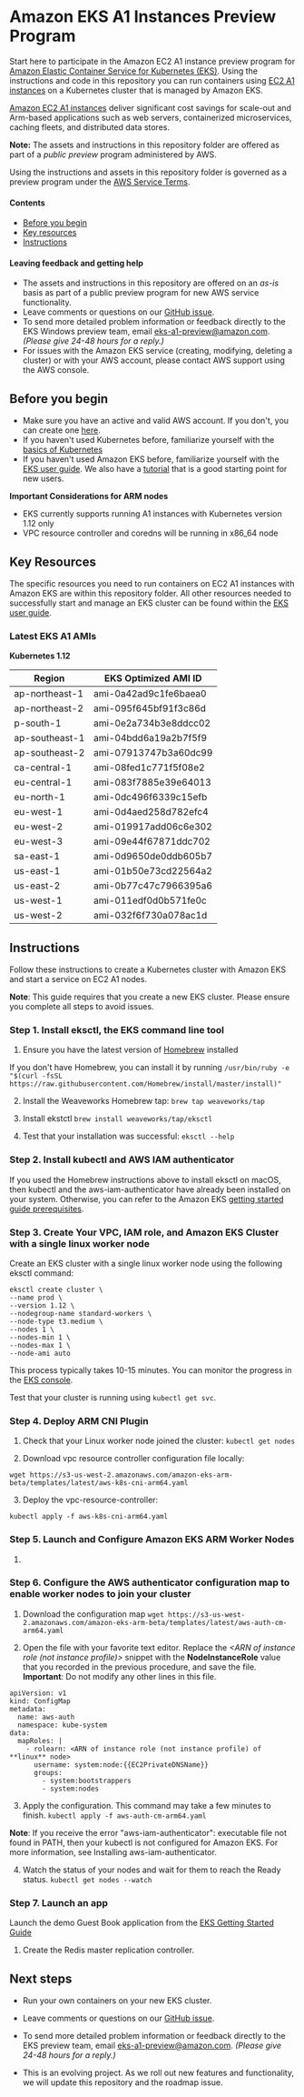 # Amazon EKS A1 Instances Preview Program

Start here to participate in the Amazon EC2 A1 instance preview program for [Amazon Elastic Container Service for Kubernetes (EKS)](https://aws.amazon.com/eks). Using the instructions and code in this repository you can run containers using [EC2 A1 instances](https://aws.amazon.com/ec2/instance-types/a1) on a Kubernetes cluster that is managed by Amazon EKS.

[Amazon EC2 A1 instances](https://aws.amazon.com/ec2/instance-types/a1) deliver significant cost savings for scale-out and Arm-based applications such as web servers, containerized microservices, caching fleets, and distributed data stores.

**Note:** The assets and instructions in this repository folder are offered as part of a _public preview_ program administered by AWS.

Using the instructions and assets in this repository folder is governed as a preview program under the [AWS Service Terms](https://aws.amazon.com/service-terms/).

#### Contents
* [Before you begin](#before-you-begin)
* [Key resources](#key-resources)
* [Instructions](#instructions)

#### Leaving feedback and getting help
* The assets and instructions in this repository are offered on an _as-is_ basis as part of a public preview program for new AWS service functionality.
* Leave comments or questions on our [GitHub issue](https://github.com/aws/containers-roadmap/issues/264).
* To send more detailed problem information or feedback directly to the EKS Windows preview team, email [eks-a1-preview@amazon.com](mailto:eks-a1-preview@amazon.com). _(Please give 24-48 hours for a reply.)_
* For issues with the Amazon EKS service (creating, modifying, deleting a cluster) or with your AWS account, please contact AWS support using the AWS console.

## Before you begin
* Make sure you have an active and valid AWS account. If you don't, you can create one [here](https://portal.aws.amazon.com/gp/aws/developer/registration/index.html).
* If you haven't used Kubernetes before, familiarize yourself with the [basics of Kubernetes](https://kubernetes.io/docs/concepts/)
* If you haven't used Amazon EKS before, familiarize yourself with the [EKS user guide](https://docs.aws.amazon.com/eks/latest/userguide/what-is-eks.html). We also have a [tutorial](https://eksworkshop.com) that is a good starting point for new users.

**Important Considerations for ARM nodes**
* EKS currently supports running A1 instances with Kubernetes version 1.12 only
* VPC resource controller and coredns will be running in x86_64 node

## Key Resources
The specific resources you need to run containers on EC2 A1 instances with Amazon EKS are within this repository folder. All other resources needed to successfully start and manage an EKS cluster can be found within the [EKS user guide](https://docs.aws.amazon.com/eks/latest/userguide/what-is-eks.html).

### Latest EKS A1 AMIs

**Kubernetes 1.12**

|  Region         | EKS Optimized AMI ID  |                                        
| --------------- | --------------------  |
| ap-northeast-1 	| ami-0a42ad9c1fe6baea0 |
| ap-northeast-2 	| ami-095f645bf91f3c86d |
| p-south-1       | ami-0e2a734b3e8ddcc02 |
| ap-southeast-1  | ami-04bdd6a19a2b7f5f9 |
| ap-southeast-2  | ami-07913747b3a60dc99 |
| ca-central-1    | ami-08fed1c771f5f08e2 |
| eu-central-1 	  | ami-083f7885e39e64013 |
| eu-north-1   	  | ami-0dc496f6339c15efb |
| eu-west-1    	  | ami-0d4aed258d782efc4 |
| eu-west-2    	  | ami-019917add06c6e302 |
| eu-west-3      	| ami-09e44f67871ddc702 |
| sa-east-1       | ami-0d9650de0ddb605b7 |
| us-east-1    	  | ami-01b50e73cd22564a2 |
| us-east-2    	  | ami-0b77c47c7966395a6 |
| us-west-1    	  | ami-011edf0d0b571fe0c |
| us-west-2    	  | ami-032f6f730a078ac1d |


## Instructions
Follow these instructions to create a Kubernetes cluster with Amazon EKS and start a service on EC2 A1 nodes.

**Note**: This guide requires that you create a new EKS cluster. Please ensure you complete all steps to avoid issues.

### Step 1. Install eksctl, the EKS command line tool
1. Ensure you have the latest version of [Homebrew](https://brew.sh/) installed

If you don't have Homebrew, you can install it by running `/usr/bin/ruby -e "$(curl -fsSL https://raw.githubusercontent.com/Homebrew/install/master/install)"`

2. Install the Weaveworks Homebrew tap: `brew tap weaveworks/tap`

3. Install ekstctl `brew install weaveworks/tap/eksctl`

4. Test that your installation was successful: `eksctl --help`

### Step 2. Install kubectl and AWS IAM authenticator
If you used the Homebrew instructions above to install eksctl on macOS, then kubectl and the aws-iam-authenticator have already been installed on your system. Otherwise, you can refer to the Amazon EKS [getting started guide prerequisites](https://docs.aws.amazon.com/eks/latest/userguide/getting-started.html#eks-prereqs).

### Step 3. Create Your VPC, IAM role, and Amazon EKS Cluster with a single linux worker node
Create an EKS cluster with a single linux worker node using the following eksctl command:

```
eksctl create cluster \
--name prod \
--version 1.12 \
--nodegroup-name standard-workers \
--node-type t3.medium \
--nodes 1 \
--nodes-min 1 \
--nodes-max 1 \
--node-ami auto
```

This process typically takes 10-15 minutes. You can monitor the progress in the [EKS console](https://console.aws.amazon.com/eks).

Test that your cluster is running using `kubectl get svc`.

### Step 4. Deploy ARM CNI Plugin
1. Check that your Linux worker node joined the cluster: `kubectl get nodes`

2. Download vpc resource controller configuration file locally:

`wget https://s3-us-west-2.amazonaws.com/amazon-eks-arm-beta/templates/latest/aws-k8s-cni-arm64.yaml`

3. Deploy the vpc-resource-controller:

`kubectl apply -f aws-k8s-cni-arm64.yaml`

### Step 5. Launch and Configure Amazon EKS ARM Worker Nodes
1.


### Step 6. Configure the AWS authenticator configuration map to enable worker nodes to join your cluster
1. Download the configuration map
`wget https://s3-us-west-2.amazonaws.com/amazon-eks-arm-beta/templates/latest/aws-auth-cm-arm64.yaml`

2. Open the file with your favorite text editor. Replace the _<ARN of instance role (not instance profile)>_ snippet with the **NodeInstanceRole** value that you recorded in the previous procedure, and save the file.
**Important**: Do not modify any other lines in this file.
```
apiVersion: v1
kind: ConfigMap
metadata:  
  name: aws-auth  
  namespace: kube-system
data:  
  mapRoles: |  
    - rolearn: <ARN of instance role (not instance profile) of **linux** node>
      username: system:node:{{EC2PrivateDNSName}}
      groups:
        - system:bootstrappers
        - system:nodes
```
3. Apply the configuration. This command may take a few minutes to finish.
`kubectl apply -f aws-auth-cm-arm64.yaml`

**Note**: If you receive the error "aws-iam-authenticator": executable file not found in PATH, then your kubectl is not configured for Amazon EKS. For more information, see Installing aws-iam-authenticator.

4. Watch the status of your nodes and wait for them to reach the Ready status.
`kubectl get nodes --watch`

### Step 7. Launch an app
Launch the demo Guest Book application from the [EKS Getting Started Guide](https://docs.aws.amazon.com/eks/latest/userguide/getting-started.html)

1. Create the Redis master replication controller.

## Next steps

* Run your own containers on your new EKS cluster.

* Leave comments or questions on our [GitHub issue](https://github.com/aws/containers-roadmap/issues/69).

* To send more detailed problem information or feedback directly to the EKS preview team, email [eks-a1-preview@amazon.com](mailto:eks-a1-preview@amazon.com). _(Please give 24-48 hours for a reply.)_

* This is an evolving project. As we roll out new features and functionality, we will update this repository and the roadmap issue.
